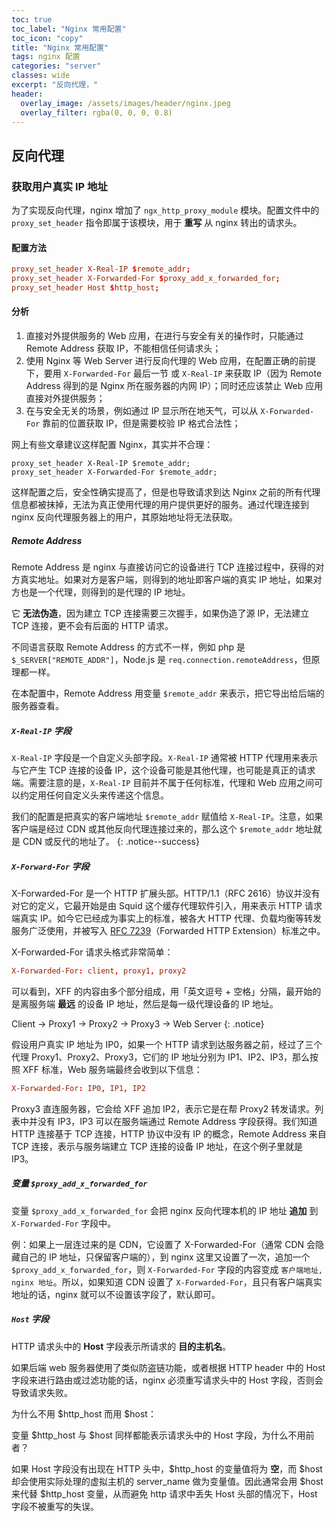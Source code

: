 ```yaml
---
toc: true
toc_label: "Nginx 常用配置"
toc_icon: "copy"
title: "Nginx 常用配置"
tags: nginx 配置
categories: "server"
classes: wide
excerpt: "反向代理，"
header:
  overlay_image: /assets/images/header/nginx.jpeg
  overlay_filter: rgba(0, 0, 0, 0.8)
---
```



## 反向代理




### 获取用户真实 IP  地址

为了实现反向代理，nginx 增加了 `ngx_http_proxy_module` 模块。配置文件中的 `proxy_set_header` 指令即属于该模块，用于 **重写** 从 nginx 转出的请求头。  



#### 配置方法

```conf
proxy_set_header X-Real-IP $remote_addr;
proxy_set_header X-Forwarded-For $proxy_add_x_forwarded_for;
proxy_set_header Host $http_host;
```



#### 分析

1. 直接对外提供服务的 Web 应用，在进行与安全有关的操作时，只能通过 Remote Address 获取 IP，不能相信任何请求头；
2. 使用 Nginx 等 Web Server 进行反向代理的 Web 应用，在配置正确的前提下，要用 `X-Forwarded-For` 最后一节 或 `X-Real-IP` 来获取 IP（因为 Remote Address 得到的是 Nginx 所在服务器的内网 IP）；同时还应该禁止 Web 应用直接对外提供服务；
3. 在与安全无关的场景，例如通过 IP 显示所在地天气，可以从 `X-Forwarded-For` 靠前的位置获取 IP，但是需要校验 IP 格式合法性；

网上有些文章建议这样配置 Nginx，其实并不合理：

```nginx
proxy_set_header X-Real-IP $remote_addr;
proxy_set_header X-Forwarded-For $remote_addr;
```

这样配置之后，安全性确实提高了，但是也导致请求到达 Nginx 之前的所有代理信息都被抹掉，无法为真正使用代理的用户提供更好的服务。通过代理连接到 nginx 反向代理服务器上的用户，其原始地址将无法获取。



##### Remote Address

Remote Address 是 nginx 与直接访问它的设备进行 TCP 连接过程中，获得的对方真实地址。如果对方是客户端，则得到的地址即客户端的真实 IP 地址，如果对方也是一个代理，则得到的是代理的 IP 地址。

它 **无法伪造**，因为建立 TCP 连接需要三次握手，如果伪造了源 IP，无法建立 TCP 连接，更不会有后面的 HTTP 请求。

不同语言获取 Remote Address 的方式不一样，例如 php 是 `$_SERVER["REMOTE_ADDR"]`，Node.js 是 `req.connection.remoteAddress`，但原理都一样。

在本配置中，Remote Address 用变量 `$remote_addr` 来表示，把它导出给后端的服务器查看。



##### `X-Real-IP` 字段

`X-Real-IP` 字段是一个自定义头部字段。`X-Real-IP` 通常被 HTTP 代理用来表示与它产生 TCP 连接的设备 IP，这个设备可能是其他代理，也可能是真正的请求端。需要注意的是，`X-Real-IP` 目前并不属于任何标准，代理和 Web 应用之间可以约定用任何自定义头来传递这个信息。

我们的配置是把真实的客户端地址 `$remote_addr` 赋值给 `X-Real-IP`。注意，如果客户端是经过 CDN 或其他反向代理连接过来的，那么这个 `$remote_addr` 地址就是 CDN 或反代的地址了。
{: .notice--success}



##### `X-Forward-For` 字段

X-Forwarded-For 是一个 HTTP 扩展头部。HTTP/1.1（RFC 2616）协议并没有对它的定义，它最开始是由 Squid 这个缓存代理软件引入，用来表示 HTTP 请求端真实 IP。如今它已经成为事实上的标准，被各大 HTTP 代理、负载均衡等转发服务广泛使用，并被写入 [RFC 7239](http://tools.ietf.org/html/rfc7239)（Forwarded HTTP Extension）标准之中。

X-Forwarded-For 请求头格式非常简单：

```conf
X-Forwarded-For: client, proxy1, proxy2
```

可以看到，XFF 的内容由多个部分组成，用「英文逗号 + 空格」分隔，最开始的是离服务端 **最远** 的设备 IP 地址，然后是每一级代理设备的 IP 地址。

Client -> Proxy1 -> Proxy2 -> Proxy3 -> Web Server
{: .notice}

假设用户真实 IP 地址为 IP0，如果一个 HTTP 请求到达服务器之前，经过了三个代理 Proxy1、Proxy2、Proxy3，它们的 IP 地址分别为 IP1、IP2、IP3，那么按照 XFF 标准，Web 服务端最终会收到以下信息：

```conf
X-Forwarded-For: IP0, IP1, IP2
```

Proxy3 直连服务器，它会给 XFF 追加 IP2，表示它是在帮 Proxy2 转发请求。列表中并没有 IP3，IP3 可以在服务端通过 Remote Address 字段获得。我们知道 HTTP 连接基于 TCP 连接，HTTP 协议中没有 IP 的概念，Remote Address 来自 TCP 连接，表示与服务端建立 TCP 连接的设备 IP 地址，在这个例子里就是 IP3。



##### 变量 `$proxy_add_x_forwarded_for`

变量 `$proxy_add_x_forwarded_for` 会把 nginx 反向代理本机的 IP 地址 **追加** 到 `X-Forwarded-For` 字段中。

例：如果上一层连过来的是 CDN，它设置了 X-Forwarded-For（通常 CDN 会隐藏自己的 IP 地址，只保留客户端的），到 nginx 这里又设置了一次，追加一个 `$proxy_add_x_forwarded_for`，则 `X-Forwarded-For` 字段的内容变成 `客户端地址, nginx 地址`。所以，如果知道 CDN 设置了 `X-Forwarded-For`，且只有客户端真实地址的话，nginx 就可以不设置该字段了，默认即可。


##### `Host` 字段

HTTP 请求头中的 **Host** 字段表示所请求的 **目的主机名**。

如果后端 web 服务器使用了类似防盗链功能，或者根据 HTTP header 中的 Host 字段来进行路由或过滤功能的话，nginx 必须重写请求头中的 Host 字段，否则会导致请求失败。

为什么不用 $http_host 而用 $host：

变量 $http_host 与 $host 同样都能表示请求头中的 Host 字段，为什么不用前者？

如果 Host 字段没有出现在 HTTP 头中，$http_host 的变量值将为 **空**，而 $host 却会使用实际处理的虚拟主机的 server_name 做为变量值。因此通常会用 $host 来代替 $http_host 变量，从而避免 http 请求中丢失 Host 头部的情况下，Host 字段不被重写的失误。
